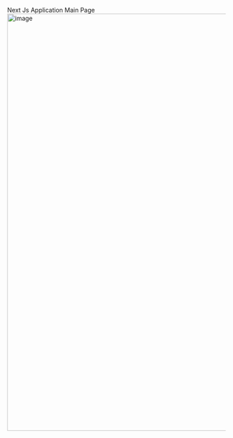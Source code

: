 Next Js Application
Main Page
<img width="960" alt="image" src="https://github.com/demchko/CurrencyConvertor/assets/79476755/e5bb296c-76eb-4076-b003-675d48b40e90">
